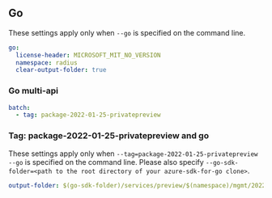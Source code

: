 ## Go

These settings apply only when `--go` is specified on the command line.

```yaml $(go) && !$(track2)
go:
  license-header: MICROSOFT_MIT_NO_VERSION
  namespace: radius
  clear-output-folder: true
```

### Go multi-api

```yaml $(go) && $(multiapi)
batch:
  - tag: package-2022-01-25-privatepreview
```

### Tag: package-2022-01-25-privatepreview and go

These settings apply only when `--tag=package-2022-01-25-privatepreview --go` is specified on the command line.
Please also specify `--go-sdk-folder=<path to the root directory of your azure-sdk-for-go clone>`.

```yaml $(tag) == 'package-2022-01-25-privatepreview' && $(go)
output-folder: $(go-sdk-folder)/services/preview/$(namespace)/mgmt/2022-01-25-privatepreview/$(namespace)
```
